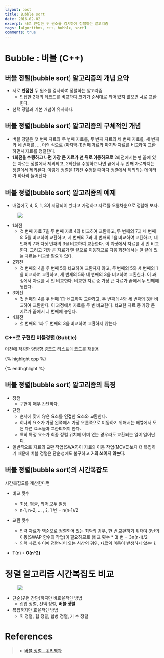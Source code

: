 ```yaml
---
layout: post
title: Bubble sort
date: 2016-02-02
excerpt: 서로 인접한 두 원소를 검사하여 정렬하는 알고리즘
tags: [algorithms, c++, bubble, sort]
comments: true
---
```


# Bubble : 버블 (C++)

## 버블 정렬(bubble sort) 알고리즘의 개념 요약
* 서로 **인접한** 두 원소를 검사하여 정렬하는 알고리즘
  * 인접한 2개의 레코드를 비교하여 크기가 순서대로 되어 있지 않으면 서로 교환한다.
* 선택 정렬과 기본 개념이 유사하다.


## 버블 정렬(bubble sort) 알고리즘의 구체적인 개념
* 버블 정렬은 첫 번째 자료와 두 번째 자료를, 두 번째 자료와 세 번째 자료를, 세 번째와 네 번째를, ... 이런 식으로 (마지막-1)번째 자료와 마지막 자료를 비교하여 교환하면서 자료를 정렬한다.
* **1회전을 수행하고 나면 가장 큰 자료가 맨 뒤로 이동하므로** 2회전에서는 맨 끝에 있는 자료는 정렬에서 제외되고, 2회전을 수행하고 나면 끝에서 두 번째 자료까지는 정렬에서 제외된다. 이렇게 정렬을 1회전 수행할 때마다 정렬에서 제외되는 데이터가 하나씩 늘어난다.


## 버블 정렬(bubble sort) 알고리즘의 예제
* 배열에 7, 4, 5, 1, 3이 저장되어 있다고 가정하고 자료를 오름차순으로 정렬해 보자.
<figure>
	<img src="/images/algorithms/bubble-sort/bubble-sort.png">
</figure>

* 1회전
  * 첫 번째 자료 7을 두 번째 자료 4와 비교하여 교환하고, 두 번째의 7과 세 번째의 5를 비교하여 교환하고, 세 번째의 7과 네 번째의 1을 비교하여 교환하고, 네 번째의 7과 다섯 번째의 3을 비교하여 교환한다. 이 과정에서 자료를 네 번 비교한다. 그리고 가장 큰 자료가 맨 끝으로 이동하므로 다음 회전에서는 맨 끝에 있는 자료는 비교할 필요가 없다.
* 2회전
  * 첫 번째의 4을 두 번째 5와 비교하여 교환하지 않고, 두 번째의 5와 세 번째의 1을 비교하여 교환하고, 세 번째의 5와 네 번째의 3을 비교하여 교환한다. 이 과정에서 자료를 세 번 비교한다. 비교한 자료 중 가장 큰 자료가 끝에서 두 번째에 놓인다.
* 3회전
  * 첫 번째의 4를 두 번째 1과 비교하여 교환하고, 두 번째의 4와 세 번째의 3을 비교하여 교환한다. 이 과정에서 자료를 두 번 비교한다. 비교한 자료 중 가장 큰 자료가 끝에서 세 번째에 놓인다.
* 4회전
  * 첫 번째의 1과 두 번째의 3을 비교하여 교환하지 않는다.

### C++로 구현한 버블정렬 (Bubble)
[이전에 작성한 양방향 링크드 리스트의 코드를 재활용](https://kyungryeol1101.github.io/data-structures-linked-list-array/)

{% highlight cpp %}

{% endhighlight %}
  
## 버블 정렬(bubble sort) 알고리즘의 특징
* 장점
  * 구현이 매우 간단하다.
* 단점
  * 순서에 맞지 않은 요소를 인접한 요소와 교환한다.
  * 하나의 요소가 가장 왼쪽에서 가장 오른쪽으로 이동하기 위해서는 배열에서 모든 다른 요소들과 교환되어야 한다.
  * 특히 특정 요소가 최종 정렬 위치에 이미 있는 경우라도 교환되는 일이 일어난다.
* 일반적으로 자료의 교환 작업(SWAP)이 자료의 이동 작업(MOVE)보다 더 복잡하기 때문에 버블 정렬은 단순성에도 불구하고 **거의 쓰이지 않는다.**


## 버블 정렬(bubble sort)의 시간복잡도
시간복잡도를 계산한다면
* 비교 횟수
  * 최상, 평균, 최악 모두 일정
  * n-1, n-2, … , 2, 1 번 = n(n-1)/2
* 교환 횟수
  * 입력 자료가 역순으로 정렬되어 있는 최악의 경우, 한 번 교환하기 위하여 3번의 이동(SWAP 함수의 작업)이 필요하므로 (비교 횟수 * 3) 번 = 3n(n-1)/2
  * 입력 자료가 이미 정렬되어 있는 최상의 경우, 자료의 이동이 발생하지 않는다.

* T(n) = **O(n^2)**

# 정렬 알고리즘 시간복잡도 비교
<figure>
	<img src="/images/algorithms/bubble-sort/sort-time-complexity.png">
</figure>

* 단순(구현 간단)하지만 비효율적인 방법
  * 삽입 정렬, 선택 정렬, **버블 정렬**
* 복잡하지만 효율적인 방법
  * 퀵 정렬, 힙 정렬, 합병 정렬, 기  수 정렬
  
# References
> - [버블 정렬 - 위키백과](https://ko.wikipedia.org/wiki/%EA%B1%B0%ED%92%88_%EC%A0%95%EB%A0%AC)